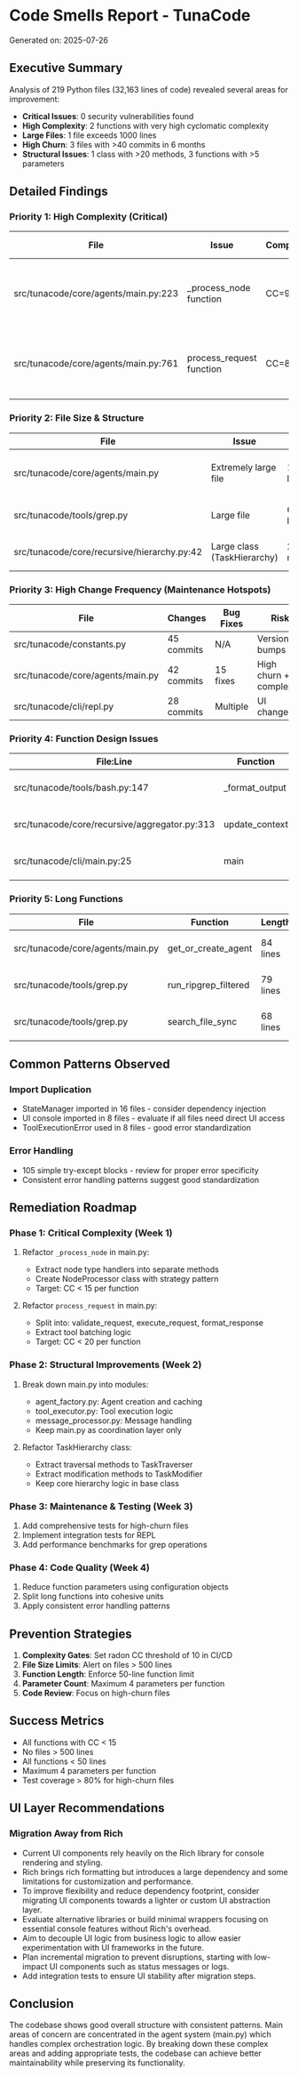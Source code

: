 # Code Smells Report - TunaCode

Generated on: 2025-07-26

## Executive Summary

Analysis of 219 Python files (32,163 lines of code) revealed several areas for improvement:

- **Critical Issues**: 0 security vulnerabilities found
- **High Complexity**: 2 functions with very high cyclomatic complexity
- **Large Files**: 1 file exceeds 1000 lines
- **High Churn**: 3 files with >40 commits in 6 months
- **Structural Issues**: 1 class with >20 methods, 3 functions with >5 parameters

## Detailed Findings

### Priority 1: High Complexity (Critical)

| File | Issue | Complexity | Location | Fix Approach |
|------|-------|------------|----------|--------------|
| src/tunacode/core/agents/main.py:223 | _process_node function | CC=94 | Lines 223-487 (265 lines) | Split into smaller specialized functions for each node type |
| src/tunacode/core/agents/main.py:761 | process_request function | CC=85 | Lines 761-1146 (386 lines) | Extract validation, processing, and response handling |

### Priority 2: File Size & Structure

| File | Issue | Metrics | Fix Approach |
|------|-------|---------|--------------|
| src/tunacode/core/agents/main.py | Extremely large file | 1146 lines | Split into modules: tool_execution.py, message_processing.py, agent_factory.py |
| src/tunacode/tools/grep.py | Large file | 693 lines | Consider separating fast-glob logic into utilities |
| src/tunacode/core/recursive/hierarchy.py:42 | Large class (TaskHierarchy) | 23 methods | Apply Single Responsibility Principle, extract related methods |

### Priority 3: High Change Frequency (Maintenance Hotspots)

| File | Changes | Bug Fixes | Risk | Recommendation |
|------|---------|-----------|------|----------------|
| src/tunacode/constants.py | 45 commits | N/A | Version bumps | Normal - version management |
| src/tunacode/core/agents/main.py | 42 commits | 15 fixes | High churn + complexity | Refactor and add comprehensive tests |
| src/tunacode/cli/repl.py | 28 commits | Multiple | UI changes | Add integration tests |

### Priority 4: Function Design Issues

| File:Line | Function | Parameters | Issue | Fix |
|-----------|----------|------------|-------|-----|
| src/tunacode/tools/bash.py:147 | _format_output | 6 params | Too many parameters | Use configuration object |
| src/tunacode/core/recursive/aggregator.py:313 | update_context | 6 params | Too many parameters | Group related params |
| src/tunacode/cli/main.py:25 | main | 6 params | Too many parameters | Use argument parser object |

### Priority 5: Long Functions

| File | Function | Length | Recommendation |
|------|----------|--------|----------------|
| src/tunacode/core/agents/main.py | get_or_create_agent | 84 lines | Split creation logic from caching |
| src/tunacode/tools/grep.py | run_ripgrep_filtered | 79 lines | Extract filtering and processing steps |
| src/tunacode/tools/grep.py | search_file_sync | 68 lines | Separate search from result formatting |

## Common Patterns Observed

### Import Duplication
- StateManager imported in 16 files - consider dependency injection
- UI console imported in 8 files - evaluate if all files need direct UI access
- ToolExecutionError used in 8 files - good error standardization

### Error Handling
- 105 simple try-except blocks - review for proper error specificity
- Consistent error handling patterns suggest good standardization

## Remediation Roadmap

### Phase 1: Critical Complexity (Week 1)
1. Refactor `_process_node` in main.py:
   - Extract node type handlers into separate methods
   - Create NodeProcessor class with strategy pattern
   - Target: CC < 15 per function

2. Refactor `process_request` in main.py:
   - Split into: validate_request, execute_request, format_response
   - Extract tool batching logic
   - Target: CC < 20 per function

### Phase 2: Structural Improvements (Week 2)
1. Break down main.py into modules:
   - agent_factory.py: Agent creation and caching
   - tool_executor.py: Tool execution logic
   - message_processor.py: Message handling
   - Keep main.py as coordination layer only

2. Refactor TaskHierarchy class:
   - Extract traversal methods to TaskTraverser
   - Extract modification methods to TaskModifier
   - Keep core hierarchy logic in base class

### Phase 3: Maintenance & Testing (Week 3)
1. Add comprehensive tests for high-churn files
2. Implement integration tests for REPL
3. Add performance benchmarks for grep operations

### Phase 4: Code Quality (Week 4)
1. Reduce function parameters using configuration objects
2. Split long functions into cohesive units
3. Apply consistent error handling patterns

## Prevention Strategies

1. **Complexity Gates**: Set radon CC threshold of 10 in CI/CD
2. **File Size Limits**: Alert on files > 500 lines
3. **Function Length**: Enforce 50-line function limit
4. **Parameter Count**: Maximum 4 parameters per function
5. **Code Review**: Focus on high-churn files

## Success Metrics

- All functions with CC < 15
- No files > 500 lines
- All functions < 50 lines
- Maximum 4 parameters per function
- Test coverage > 80% for high-churn files

## UI Layer Recommendations

### Migration Away from Rich

- Current UI components rely heavily on the Rich library for console rendering and styling.
- Rich brings rich formatting but introduces a large dependency and some limitations for customization and performance.
- To improve flexibility and reduce dependency footprint, consider migrating UI components towards a lighter or custom UI abstraction layer.
- Evaluate alternative libraries or build minimal wrappers focusing on essential console features without Rich's overhead.
- Aim to decouple UI logic from business logic to allow easier experimentation with UI frameworks in the future.
- Plan incremental migration to prevent disruptions, starting with low-impact UI components such as status messages or logs.
- Add integration tests to ensure UI stability after migration steps.

## Conclusion

The codebase shows good overall structure with consistent patterns. Main areas of concern are concentrated in the agent system (main.py) which handles complex orchestration logic. By breaking down these complex areas and adding appropriate tests, the codebase can achieve better maintainability while preserving its functionality.
